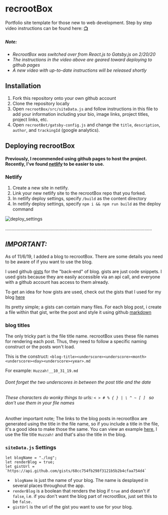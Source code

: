 # recrootBox

Portfolio site template for those new to web development.
Step by step video instructions can be found here: [📺](https://www.youtube.com/watch?v=tz04HiWaPfc)

##### _Note:_
* _RecrootBox was switched over from React.js to Gatsby.js on 2/20/20_
* _The instructions in the video above are geared toward deploying to github pages_
* _A new video with up-to-date instructions will be released shortly_


## Installation

1. Fork this repository onto your own github account
2. Clone the repository locally
3. Open `recrootBox/src/siteData.js` and follow instructions in this file to add your information including your bio, image links, project titles, project links, etc.
4. Open `recrootBot/gatsby-config.js` and change the `title`, `description`, `author`, and `trackingId` (google analytics).

## Deploying recrootBox

#### Previously, I recommended using github pages to host the project. Recently, I've found [netlify](https://www.netlify.com/) to be easier to use.

### Netlify

1. Create a new site in netlify.
2. Link your new netlify site to the recrootBox repo that you forked.
3. In netlify deploy settings, specify `/build` as the content directory
4. In netlify deploy settings, specify `npm i && npm run build` as the deploy command


![deploy_settings](https://i.imgur.com/PqUX60y.png)


....................................................................................................................


## _IMPORTANT:_

As of 11/6/19, I added a blog to recrootBox. There are some details you need to be aware of if you want to use the blog.

I used github [gists](https://gist.github.com/) for the "back-end" of blog. gists are just code snippets. I used gists because they are easily accessible via an api call, and everyone with a github account has access to them already.

To get an idea for how gists are used, check out the gists that I used for my blog [here](https://gist.github.com/trevorhere/68cc754fb298f3121b5b2b4cfaa754d4)

Its pretty simple; a gists can contain many files. For each blog post, i create a file within that gist, write the post and style it using github [markdown](https://developer.github.com/v3/markdown/)

### blog titles

The only tricky part is the file title name. recrootBox uses these file names for rendering each post. Thus, they need to follow a specific naming construct or the posts won't load.

This is the construct: `<blog-title><underscore><underscore><month><underscore><day><underscore><year>.md`

For example: `Huzzah!__10_31_19.md`

###### _Dont forget the two underscores in between the post title and the date_

###### _These characters do wonky things to urls: `< > # % { } | \ ^ ~ [ ] `  so don't use them in your file names_

Another important note; The links to the blog posts in recrootBox are generated using the title in the file name, so if you include a title in the file, it's a good idea to make those the same. You can view an example [here](https://api.github.com/gists/68cc754fb298f3121b5b2b4cfaa754d4), I use the file title `Huzzah!` and that's also the title in the blog.

### `siteData.js` Settings

```
let blogName = "./log";
let renderBlog = true;
let gistUrl = `https://api.github.com/gists/68cc754fb298f3121b5b2b4cfaa754d4`
```

* ` blogName` is just the name of your blog. The name is desplayed in several places throughout the app.
* `renderBlog` is a boolean that renders the blog if `true` and doesn't if `false`, i.e. if you don't want the blog part of recrootBox, just set this to be `false.`
* `gistUrl` is the url of the gist you want to use for your blog.




